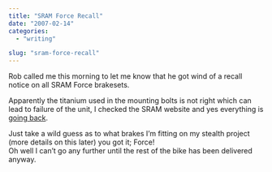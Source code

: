 ```yaml
---
title: "SRAM Force Recall"
date: "2007-02-14"
categories: 
  - "writing"

slug: "sram-force-recall"
---
```


Rob called me this morning to let me know that he got wind of a recall notice on all SRAM Force brakesets.

Apparently the titanium used in the mounting bolts is not right which can lead to failure of the unit, I checked the SRAM website and yes everything is [going back](http://www.sram.com/en/newsandevents/racingnews.php?newsID=577bcc914f9e55d5e4e4f82f9f00e7d4).

Just take a wild guess as to what brakes I’m fitting on my stealth project (more details on this later) you got it; Force!  
Oh well I can’t go any further until the rest of the bike has been delivered anyway.
